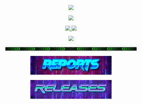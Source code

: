 
<p align="center">
<a href="https://twitter.com/xyizko" target="_blank">
<img src="https://github.com/xyizko/xyizko/assets/164354015/7df24b8b-3d04-48f7-8754-081aa6c09ac4">
</a>
<p>

<p align="center">
<a href="https://twitter.com/xyizko" target="_blank">
<img src="https://hits.seeyoufarm.com/api/count/incr/badge.svg?url=https%3A%2F%2Fgithub.com%2Fxyizko&count_bg=%236E1019&title_bg=%23000000&icon=ethereum.svg&icon_color=%23F015FC&title=rekt&edge_flat=true">
</a>

</p>
<p align="center">
<a href="https://twitter.com/xyizko" target="_blank">
<img src="https://img.shields.io/twitter/follow/xyizko?style=social">
</a>
<a href="https://www.youtube.com/@XyiZko" target="_blank">
<img src="https://img.shields.io/youtube/channel/subscribers/UCFP0GycKuYo1gLxgTP68tdQ"></a>
</p>

<p align="center">
<a href="https://xyizko.github.io/" target="_blank">
<img src="./gfx/x.gif">
</a>
</p>

<p align="center">
<img src="./gfx/div.gif">
</p>

<p align="center">
<a href="https://xyizko.github.io/" target="_blank">
<img src="./gfx/r1.png">
</a>
</p>

<p align="center">
<a href="https://xyizko.github.io/" target="_blank">
<img src="./gfx/r2.png">
</a>
</p>

